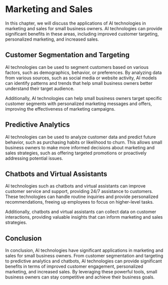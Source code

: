 Marketing and Sales
============================================================================

In this chapter, we will discuss the applications of AI technologies in marketing and sales for small business owners. AI technologies can provide significant benefits in these areas, including improved customer targeting, personalized marketing, and increased sales.

Customer Segmentation and Targeting
-----------------------------------

AI technologies can be used to segment customers based on various factors, such as demographics, behavior, or preferences. By analyzing data from various sources, such as social media or website activity, AI models can identify patterns and trends that help small business owners better understand their target audience.

Additionally, AI technologies can help small business owners target specific customer segments with personalized marketing messages and offers, improving the effectiveness of marketing campaigns.

Predictive Analytics
--------------------

AI technologies can be used to analyze customer data and predict future behavior, such as purchasing habits or likelihood to churn. This allows small business owners to make more informed decisions about marketing and sales strategies, such as offering targeted promotions or proactively addressing potential issues.

Chatbots and Virtual Assistants
-------------------------------

AI technologies such as chatbots and virtual assistants can improve customer service and support, providing 24/7 assistance to customers. These technologies can handle routine inquiries and provide personalized recommendations, freeing up employees to focus on higher-level tasks.

Additionally, chatbots and virtual assistants can collect data on customer interactions, providing valuable insights that can inform marketing and sales strategies.

Conclusion
----------

In conclusion, AI technologies have significant applications in marketing and sales for small business owners. From customer segmentation and targeting to predictive analytics and chatbots, AI technologies can provide significant benefits in terms of improved customer engagement, personalized marketing, and increased sales. By leveraging these powerful tools, small business owners can stay competitive and achieve their business goals.
